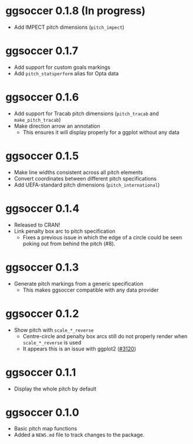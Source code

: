 # ggsoccer 0.1.8 (In progress)
* Add IMPECT pitch dimensions (`pitch_impect`)

# ggsoccer 0.1.7

* Add support for custom goals markings 
* Add `pitch_statsperform` alias for Opta data

# ggsoccer 0.1.6

* Add support for Tracab pitch dimensions (`pitch_tracab` and `make_pitch_tracab`)
* Make direction arrow an annotation
  * This ensures it will display properly for a ggplot without any data

# ggsoccer 0.1.5

* Make line widths consistent across all pitch elements
* Convert coordinates between different pitch specifications
* Add UEFA-standard pitch dimensions (`pitch_international`)

# ggsoccer 0.1.4

* Released to CRAN!
* Link penalty box arc to pitch specification
  * Fixes a previous issue in which the edge of a circle could be seen poking
    out from behind the pitch (#8).

# ggsoccer 0.1.3

* Generate pitch markings from a generic specification
  * This makes ggsoccer compatible with any data provider

# ggsoccer 0.1.2

* Show pitch with `scale_*_reverse`
  * Centre-circle and penalty box arcs still do not properly render when
    `scale_*_reverse` is used
  * It appears this is an issue with ggplot2 ([#3120](https://github.com/tidyverse/ggplot2/issues/3120))

# ggsoccer 0.1.1

* Display the whole pitch by default

# ggsoccer 0.1.0

* Basic pitch map functions
* Added a `NEWS.md` file to track changes to the package.
